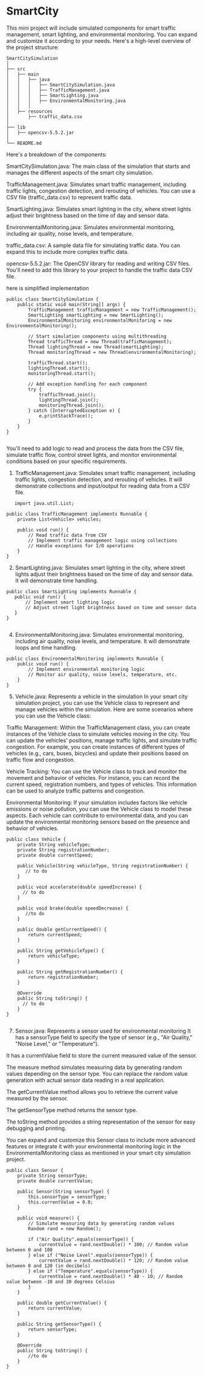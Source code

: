 # SmartCity
This mini project will include simulated components for smart traffic management, smart lighting, and environmental monitoring. You can expand and customize it according to your needs.
Here's a high-level overview of the project structure:
```
SmartCitySimulation
│
├── src
│   ├── main
│   │   ├── java
│   │   │   ├── SmartCitySimulation.java
│   │   │   ├── TrafficManagement.java
│   │   │   ├── SmartLighting.java
│   │   │   ├── EnvironmentalMonitoring.java
│   │   │
│   ├── resources
│       ├── traffic_data.csv
│
├── lib
│   ├── opencsv-5.5.2.jar
│
└── README.md
```

Here's a breakdown of the components:

SmartCitySimulation.java: The main class of the simulation that starts and manages the different aspects of the smart city simulation.

TrafficManagement.java: Simulates smart traffic management, including traffic lights, congestion detection, and rerouting of vehicles. You can use a CSV file (traffic_data.csv) to represent traffic data.

SmartLighting.java: Simulates smart lighting in the city, where street lights adjust their brightness based on the time of day and sensor data.

EnvironmentalMonitoring.java: Simulates environmental monitoring, including air quality, noise levels, and temperature.

traffic_data.csv: A sample data file for simulating traffic data. You can expand this to include more complex traffic data.

opencsv-5.5.2.jar: The OpenCSV library for reading and writing CSV files. You'll need to add this library to your project to handle the traffic data CSV file.

here is simplified implementation
```
public class SmartCitySimulation {
    public static void main(String[] args) {
        TrafficManagement trafficManagement = new TrafficManagement();
        SmartLighting smartLighting = new SmartLighting();
        EnvironmentalMonitoring environmentalMonitoring = new EnvironmentalMonitoring();

        // Start simulation components using multithreading
        Thread trafficThread = new Thread(trafficManagement);
        Thread lightingThread = new Thread(smartLighting);
        Thread monitoringThread = new Thread(environmentalMonitoring);

        trafficThread.start();
        lightingThread.start();
        monitoringThread.start();

        // Add exception handling for each component
        try {
            trafficThread.join();
            lightingThread.join();
            monitoringThread.join();
        } catch (InterruptedException e) {
            e.printStackTrace();
        }
    }
}


```
You'll need to add logic to read and process the data from the CSV file, simulate traffic flow, control street lights, and monitor environmental conditions based on your specific requirements.

1. TrafficManagement.java: Simulates smart traffic management, including traffic lights, congestion detection, and rerouting of vehicles. It will demonstrate collections and input/output for reading data from a CSV file.
```
   import java.util.List;

public class TrafficManagement implements Runnable {
    private List<Vehicle> vehicles;

    public void run() {
        // Read traffic data from CSV
        // Implement traffic management logic using collections
        // Handle exceptions for I/O operations
    }
}
```

2. SmartLighting.java: Simulates smart lighting in the city, where street lights adjust their brightness based on the time of day and sensor data. It will demonstrate time handling.
 ```
public class SmartLighting implements Runnable {
    public void run() {
        // Implement smart lighting logic
        // Adjust street light brightness based on time and sensor data
    }
}


```
4. EnvironmentalMonitoring.java: Simulates environmental monitoring, including air quality, noise levels, and temperature. It will demonstrate loops and time handling.
```
public class EnvironmentalMonitoring implements Runnable {
    public void run() {
        // Implement environmental monitoring logic
        // Monitor air quality, noise levels, temperature, etc.
    }
}

```
5.  Vehicle.java: Represents a vehicle in the simulation
   In your smart city simulation project, you can use the Vehicle class to represent and manage vehicles within the simulation. Here are some scenarios where you can use the Vehicle class:

Traffic Management: Within the TrafficManagement class, you can create instances of the Vehicle class to simulate vehicles moving in the city. You can update the vehicles' positions, manage traffic lights, and simulate traffic congestion. For example, you can create instances of different types of vehicles (e.g., cars, buses, bicycles) and update their positions based on traffic flow and congestion.

Vehicle Tracking: You can use the Vehicle class to track and monitor the movement and behavior of vehicles. For instance, you can record the current speed, registration numbers, and types of vehicles. This information can be used to analyze traffic patterns and congestion.

Environmental Monitoring: If your simulation includes factors like vehicle emissions or noise pollution, you can use the Vehicle class to model these aspects. Each vehicle can contribute to environmental data, and you can update the environmental monitoring sensors based on the presence and behavior of vehicles.
```
public class Vehicle {
    private String vehicleType;
    private String registrationNumber;
    private double currentSpeed;

    public Vehicle(String vehicleType, String registrationNumber) {
       // to do
    }

    public void accelerate(double speedIncrease) {
      // to do
    }

    public void brake(double speedDecrease) {
       //to do
    }

    public double getCurrentSpeed() {
        return currentSpeed;
    }

    public String getVehicleType() {
        return vehicleType;
    }

    public String getRegistrationNumber() {
        return registrationNumber;
    }

    @Override
    public String toString() {
      // to do
    }
}


```
7.  Sensor.java: Represents a sensor used for environmental monitoring
 It has a sensorType field to specify the type of sensor (e.g., "Air Quality," "Noise Level," or "Temperature").

It has a currentValue field to store the current measured value of the sensor.

The measure method simulates measuring data by generating random values depending on the sensor type. You can replace the random value generation with actual sensor data reading in a real application.

The getCurrentValue method allows you to retrieve the current value measured by the sensor.

The getSensorType method returns the sensor type.

The toString method provides a string representation of the sensor for easy debugging and printing.

You can expand and customize this Sensor class to include more advanced features or integrate it with your environmental monitoring logic in the EnvironmentalMonitoring class as mentioned in your smart city simulation project.
```
public class Sensor {
    private String sensorType;
    private double currentValue;

    public Sensor(String sensorType) {
        this.sensorType = sensorType;
        this.currentValue = 0.0;
    }

    public void measure() {
        // Simulate measuring data by generating random values
        Random rand = new Random();

        if ("Air Quality".equals(sensorType)) {
            currentValue = rand.nextDouble() * 100; // Random value between 0 and 100
        } else if ("Noise Level".equals(sensorType)) {
            currentValue = rand.nextDouble() * 120; // Random value between 0 and 120 (in decibels)
        } else if ("Temperature".equals(sensorType)) {
            currentValue = rand.nextDouble() * 40 - 10; // Random value between -10 and 30 degrees Celsius
        }
    }

    public double getCurrentValue() {
        return currentValue;
    }

    public String getSensorType() {
        return sensorType;
    }

    @Override
    public String toString() {
        //to do
    }
}
```
